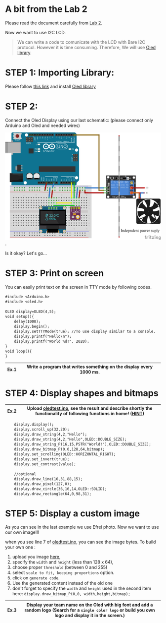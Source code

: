 # A bit from the Lab 2

Please read the document carefully from [Lab 2](https://github.com/efrei-paris-sud/2020-lab-two).

Now we want to use I2C LCD. 

> We can write a code to comunicate with the LCD with Bare I2C protocol. However it is time consuming. Therefore, We will use [Oled library](https://github.com/durydevelop/arduino-lib-oled/). 

# STEP 1: Importing Library:
Please follow [this link](https://learn.adafruit.com/adafruit-all-about-arduino-libraries-install-use/installing-a-library) and install [Oled library](https://github.com/durydevelop/arduino-lib-oled/)

# STEP 2: 
Connect the Oled Display using our last schematic: (please connect only Arduino and Oled and needed wires) 

![schematic](https://github.com/efrei-paris-sud/2020-lab-two/blob/main/chapter4_no_mpu5060.png?raw=true).

Is it okay? Let's go...

# STEP 3: Print on screen
You can easily print text on the screen in TTY mode by following codes.

```Arduino
#include <Arduino.h>
#include <oled.h>

OLED display=OLED(4,5);
void setup(){
    delay(1000);
    display.begin();
    display.setTTYMode(true); //To use display similar to a console.
    display.printf("Hello\n");
    display.printf("World %d!", 2020);
}
void loop(){
}
```

|Ex.1|Write a program that writes something on the display every 1000 ms.
---|---

# STEP 4: Display shapes and bitmaps
|Ex.2| Upload [oledtest.ino](oledtest.ino?raw=true), see the result and describe shortly the functionality of following functions in home! ([HINT](https://github.com/durydevelop/arduino-lib-oled/blob/master/src/oled.h))
---|---
```Arduino
    display.display();
    display.scroll_up(32,20);
    display.draw_string(4,2,"Hello");
    display.draw_string(4,2,"Hello",OLED::DOUBLE_SIZE);
    display.draw_string_P(16,15,PSTR("World!"),OLED::DOUBLE_SIZE);
    display.draw_bitmap_P(0,0,128,64,bitmap);
    display.set_scrolling(OLED::HORIZONTAL_RIGHT);
    display.set_invert(true);
    display.set_contrast(value);

    //optional
    display.draw_line(16,31,88,15);
    display.draw_pixel(127,0);
    display.draw_circle(36,16,14,OLED::SOLID);
    display.draw_rectangle(64,0,98,31);
```

# STEP 5: Display a custom image
As you can see in the last example we use Efrei photo. Now we want to use our own image!!!

when you see line 7 of [oledtest.ino](oledtest.ino), you can see the image bytes. To build your own one :
1. upload you image [here](https://javl.github.io/image2cpp/), 
2. specify the `width` and `height` (less than 128 x 64), 
3. choose proper `threshold` (between 0 and 255)
4. select `scale to fit, keeping proportions` option.
5. click on `generate code`. 
6. Use the generated content instead of the old one
7. don't forget to specify the `width` and `height`  used in the second item here: `display.draw_bitmap_P(0,0, width,height,bitmap);`

|Ex.3| Display your team name on the Oled with big font and add a random logo (Search for a `single color logo` or build you own logo and display it in the screen.)
---|---


